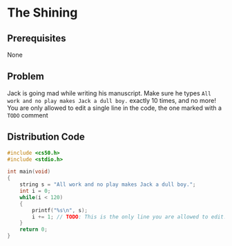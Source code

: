 # The Shining

## Prerequisites
None

## Problem
Jack is going mad while writing his manuscript. Make sure he types `All work and no play makes Jack a dull boy.` exactly 10 times, and no more! You are only allowed to edit a single line in the code, the one marked with a `TODO` comment

## Distribution Code
```c
#include <cs50.h>
#include <stdio.h>

int main(void)
{
    string s = "All work and no play makes Jack a dull boy.";
    int i = 0;
    while(i < 120)
    {
        printf("%s\n", s);
        i += 1; // TODO: This is the only line you are allowed to edit!
    }
    return 0;
}
```
